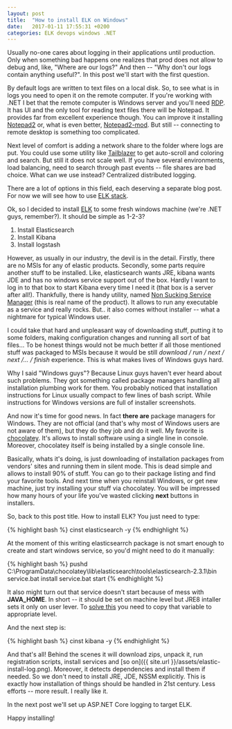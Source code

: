 ```yaml
---
layout: post
title:  "How to install ELK on Windows"
date:   2017-01-11 17:55:31 +0200
categories: ELK devops windows .NET
---
```


Usually no-one cares about logging in their applications until production. Only when
something bad happens one realizes that prod does not allow to debug and, like, "Where
are our logs?" And then -- "Why don't our logs contain anything useful?". In this post
we'll start with the first question. 

By default logs are written to text files on a local disk. So, to see what is in logs
you need to open it on the remote computer. If you're working with .NET I bet that 
the remote computer is Windows server and you'll need 
[RDP](http://www.it.cornell.edu/services/managed_servers/howto/rdp.cfm). It has UI
and the only tool for reading text files there will be Notepad. It provides 
far from excellent experience though. You can improve it installing 
[Notepad2](http://www.flos-freeware.ch/notepad2.html) or, what is even better, 
[Notepad2-mod](https://xhmikosr.github.io/notepad2-mod/). But still -- connecting to 
remote desktop is something too complicated. 

Next level of comfort is adding a network share to the folder where logs are put.
You could use some utility like [Tailblazer](https://github.com/RolandPheasant/TailBlazer)
to get auto-scroll and coloring and search. But still it does not scale well. If you
have several environments, load balancing, need to search through past events -- 
file shares are bad choice. What can we use instead? Centralized distributed logging.

There are a lot of options in this field, each deserving a separate blog post. For 
now we will see how to use [ELK stack](https://www.elastic.co/products). 

Ok, so I decided to install [ELK](https://www.elastic.co/products) to some fresh 
windows machine (we're .NET guys, remember?). It should be simple as 1-2-3?

1. Install Elasticsearch
2. Install Kibana
3. Install logstash 

However, as usually in our industry, the devil is in the detail. Firstly, there 
are no MSIs for any of elastic products. Secondly, some parts require another 
stuff to be installed. Like, elasticsearch wants JRE, kibana wants JDE and has no 
windows service support out of the box. Hardly I want to log in to that box to 
start Kibana every time I need it (that box is a server after all!). Thankfully, 
there is handy utility, named [Non Sucking Service Manager](https://nssm.cc/) 
(this is real name of the product). It allows to run any executable as a service 
and really rocks. But.. it also comes without installer -- what a nightmare for 
typical Windows user.

I could take that hard and unpleasant way of downloading stuff, putting it to
some folders, making configuration changes and running all sort of bat files... 
To be honest things would not be much better if all those mentioned stuff was 
packaged to MSIs because it would be still *download / run / next / next /... / finish*
experience. This is what makes lives of Windows guys hard.

Why I said "Windows guys"? Because Linux guys haven't ever heard about such problems. 
They got something called package managers handling all installation plumbing work 
for them. You probably noticed that installation instructions for Linux usually compact 
to few lines of bash script. While instructions for Windows versions are full of 
installer screenshots.

And now it's time for good news. In fact **there are** package managers for Windows.
They are not official (and that's why most of Windows users are not aware of them),
but they do they job and do it well. My favorite is [chocolatey](https://chocolatey.org/). 
It's allows to install software using a single line in console. Moreover, chocolatey itself 
is being installed by a single console line. 

Basically, whats it's doing, is just downloading of installation packages from vendors' 
sites and running them in silent mode. This is dead simple and allows to install 90%
of stuff. You can go to their package listing and find your favorite tools. And next time
when you reinstall Windows, or get new machine, just try installing your stuff via 
chocolatey. You will be impressed how many hours of your life you've wasted clicking **next**
buttons in installers.

So, back to this post title. How to install ELK? You just need to type:

{% highlight bash %}
cinst elasticsearch -y
{% endhighlight %}

At the moment of this writing elasticsearrch package is not smart enough to create 
and start windows service, so you'd might need to do it manually:

{% highlight bash %}
pushd C:\ProgramData\chocolatey\lib\elasticsearch\tools\elasticsearch-2.3.1\bin
service.bat install
service.bat start
{% endhighlight %}

It also might turn out that service doesn't start because of mess with **JAVA_HOME**. In 
short -- it should be set on machine level but JRE8 intaller sets it only on user lever.
To [solve this](https://chocolatey.org/packages/elasticsearch#comment-2682099756) you need 
to copy that variable to appropriate level. 

And the next step is:

{% highlight bash %}
cinst kibana -y
{% endhighlight %}

And that's all! Behind the scenes it will download zips, unpack it, run registration scripts,
install services and [so on]({{ site.url }}/assets/elastic-install-log.png). Moreover, it detects dependencies and install them if needed. So
we don't need to install JRE, JDE, NSSM explicitly. This is exactly how installation of things 
should be handled in 21st century. Less efforts -- more result. I really like it.

In the next post we'll set up ASP.NET Core logging to target ELK.

Happy installing!